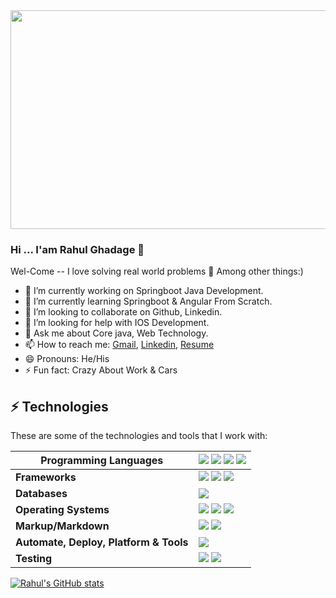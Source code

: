 
<img src="https://user-images.githubusercontent.com/88297996/174477998-3df9258f-424d-4114-8cd9-9f274130987a.gif" width="650" height="350">

### Hi ... I'am Rahul Ghadage 👋

 Wel-Come --
I love solving real world problems 🔭 Among other things:)

- 🔭 I’m currently working on Springboot Java Development.
- 🌱 I’m currently learning Springboot & Angular From Scratch.
- 👯 I’m looking to collaborate on Github, Linkedin.
- 🤔 I’m looking for help with IOS Development.
- 💬 Ask me about Core java, Web Technology.
- 📫 How to reach me: [Gmail](https://mail.google.com/mail/u/1/#inbox?compose=new), [Linkedin](https://www.linkedin.com/in/rahul-ghadage-0021/), [Resume](https://ghadagerahul.github.io/profile/)
- 😄 Pronouns: He/His
- ⚡ Fun fact: Crazy About Work & Cars




## ⚡ Technologies

These are some of the technologies and tools that I work with:

|Programming Languages|<img src="https://camo.githubusercontent.com/e17e119d8c9bb34ac9710be65d35d52a7e04cc260476760305525204df5f34b0/68747470733a2f2f696d672e736869656c64732e696f2f62616467652f2d4a6176612d3030373339363f7374796c653d666c61742d737175617265266c6f676f3d6a617661"> <img src="https://camo.githubusercontent.com/cf1a0ef083a2372d7f66b4691d5d25bfd8c098f42871e8da90edb1f32ed187c4/68747470733a2f2f696d672e736869656c64732e696f2f62616467652f2d4a6176615363726970742d626c61636b3f7374796c653d666c61742d737175617265266c6f676f3d6a617661736372697074"> <img src="https://camo.githubusercontent.com/d60afb008bc0bcde7ea8720637928cb02c0f9a6d795dad7382f688a17e7515de/68747470733a2f2f696d672e736869656c64732e696f2f62616467652f2d547970655363726970742d3030374143433f7374796c653d666c61742d737175617265266c6f676f3d74797065736372697074266c6f676f436f6c6f723d7768697465"> <img src="https://user-images.githubusercontent.com/88297996/173880032-67c52c3c-a344-48e2-bd3e-e6073c96f117.png"> |
|-|--|
| **Frameworks**   | <img src="https://user-images.githubusercontent.com/88297996/173880012-225b03d6-984b-4b6c-8c30-20b5e5e11659.png"> <img src="https://user-images.githubusercontent.com/88297996/173880040-3557024e-8f5f-40f2-a13d-61aed7d09abd.png"> <img src="https://user-images.githubusercontent.com/88297996/173880029-dc1cabd6-3a0e-4e74-86d5-cd19d7b7cfbc.png"> |
|**Databases**  | <img src="https://camo.githubusercontent.com/4eade77f6242a74645c408f1cc48b4c05f3c7c8a74d0bf15c2a1e259e4d357d9/68747470733a2f2f696d672e736869656c64732e696f2f62616467652f2d4d7953514c2d3434373941313f7374796c653d666c61742d737175617265266c6f676f3d6d7973716c266c6f676f436f6c6f723d7768697465">|
|**Operating Systems** |<img src="https://camo.githubusercontent.com/eaba5a5be03f099f179e05ec0b96003aa00af7eb9c94c2939b2b39e312e4e464/68747470733a2f2f696d672e736869656c64732e696f2f62616467652f4c696e75782d4643433632343f7374796c653d666c61742d737175617265266c6f676f3d6c696e7578266c6f676f436f6c6f723d626c61636b"> <img src="https://camo.githubusercontent.com/0d9c30ffa06c69fa4e0ce73cc202087415b20fff75d49368b438e1e7f8935896/68747470733a2f2f696d672e736869656c64732e696f2f62616467652f57696e646f77732d3030373844363f7374796c653d666c61742d737175617265266c6f676f3d77696e646f7773266c6f676f436f6c6f723d7768697465"> <img src="https://camo.githubusercontent.com/db510bd4e0ce0787ee9d2a13cc7b37b263c23f003653107c24e920c2328ae898/68747470733a2f2f696d672e736869656c64732e696f2f62616467652f6d61632532306f732d3030303030302e7376673f267374796c653d666c61742d737175617265266c6f676f3d6170706c65266c6f676f436f6c6f723d7768697465">|
|**Markup/Markdown**|<img src="https://camo.githubusercontent.com/0c3a16a22ae058cfe38a06dc9ea16404cf006409262f547c9ccfa3ec8b30f71e/68747470733a2f2f696d672e736869656c64732e696f2f62616467652f2d48544d4c352d4533344632363f7374796c653d666c61742d737175617265266c6f676f3d68746d6c35266c6f676f436f6c6f723d7768697465"> <img src="https://camo.githubusercontent.com/2435c2a64789b8a71c701a1a593b4a6e6869789bfb0626e515dc2a6b6dffa6c5/68747470733a2f2f696d672e736869656c64732e696f2f62616467652f2d435353332d3135373242363f7374796c653d666c61742d737175617265266c6f676f3d63737333">|
|**Automate, Deploy, Platform & Tools**|<img src="https://camo.githubusercontent.com/85dc47a56a4e73ae7b6e64b3b4416785497e74219ae179ae8faaaca10d5a78d9/68747470733a2f2f696d672e736869656c64732e696f2f62616467652f2d4769744875622d3138313731373f7374796c653d666c61742d737175617265266c6f676f3d676974687562">|
|**Testing**| <img src="https://user-images.githubusercontent.com/88297996/173880024-133d4a50-b6b1-4e19-8cd8-3e2029ca4f2c.png"> <img src="https://user-images.githubusercontent.com/88297996/173880020-4aac911d-8b46-4b6b-9e9a-69a5f597d1da.jpg">|


[![Rahul's GitHub stats](https://github-readme-stats.vercel.app/api?username=ghadagerahul)](https://github.com/ghadagerahul/github-readme-stats)

 

